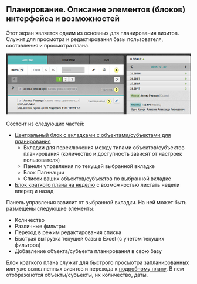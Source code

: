 ## Планирование. Описание элементов (блоков) интерфейса и возможностей

Этот экран является одним из основных для планирования визитов.
Служит для просмотра и редактирования базы пользователя, составления и просмотра плана.

![](../images/rep-planning.png) 


Состоит из следующих частей:
- [Центральный блок с вкладками с объектами/субъектами для планирования](src/guide/rep-planning-central-block.md)
  - Вкладки для переключения между типами объектов/субъектов планирования 
  (количество и доступность зависят от настроек пользователя)
  - Панели управления по текущей выбранной вкладке
  - Блок Пагинации
  - Список ваших объектов/субъектов по выбранной вкладке
- [Блок краткого плана на неделю](src/guide/rep-planning-short-plan.md) с возможностью листать недели вперед и назад

Панель управления зависит от выбранной вкладки.
На ней может быть размещены следующие элементы:
- Количество
- Различные фильтры
- Переход в режим редактирования списка
- Быстрая выгрузка текущей базы в Excel (с учетом текущих фильтров)
- Добавление объекта/субъекта планирования в свою базу

Блок краткого плана служит для быстрого просмотра 
запланированных или уже выполненных визитов и перехода к [подробному плану](src/guide/rep-planning-full-plan.md).
В нем отображаются объекты/субъекты, их количество, даты.
